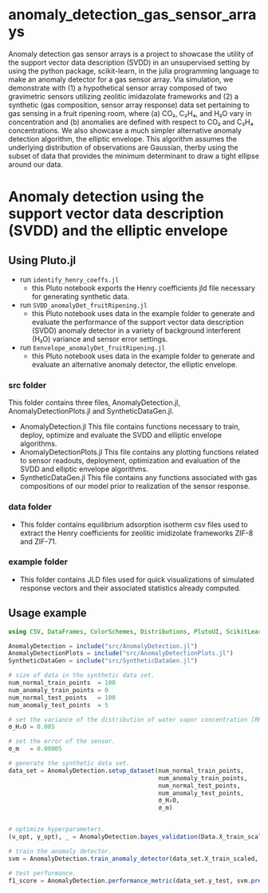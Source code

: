 # anomaly_detection_gas_sensor_arrays

Anomaly detection gas sensor arrays is a project to showcase the utility of the support vector data description (SVDD) in an unsupervised setting by using the python package, scikit-learn, in the julia programming language to make an anomaly detector for a gas sensor array. Via simulation, we demonstrate with (1) a hypothetical sensor array composed of two gravimetric sensors utilizing zeolitic imidazolate frameworks and (2) a synthetic (gas composition, sensor array response) data set pertaining to gas sensing in a fruit ripening room, where (a) CO₂, C₂H₄, and H₂O vary in concentration and (b) anomalies are defined with respect to CO₂ and C₂H₄ concentrations.
We also showcase a much simpler alternative anomaly detection algorithm, the elliptic envelope. This algorithm assumes the underlying distribution of observations are Gaussian, therby using the subset of data that provides the minimum determinant to draw a tight ellipse around our data.

# Anomaly detection using the support vector data description (SVDD) and the elliptic envelope

## Using Pluto.jl
* run `identify_henry_coeffs.jl`
    * this Pluto notebook exports the Henry coefficients jld file necessary for generating synthetic data.
* run `SVDD_anomalyDet_fruitRipening.jl`
    * this Pluto notebook uses data in the example folder to generate and evaluate the performance of the support vector data description (SVDD) anomaly detector in a variety of background interferent (H₂O) variance and sensor error settings.
* run `Eenvelope_anomalyDet_fruitRipening.jl`
    * this Pluto notebook uses data in the example folder to generate and evaluate an alternative anomaly detector, the elliptic envelope.

 ### src folder
 This folder contains three files, AnomalyDetection.jl, AnomalyDetectionPlots.jl and SyntheticDataGen.jl. 
 * AnomalyDetection.jl
   This file contains functions necessary to train, deploy, optimize and evaluate the SVDD and elliptic envelope algorithms.
 * AnomalyDetectionPlots.jl
   This file contains any plotting functions related to sensor readouts, deployment, optimization and evaluation of the SVDD and elliptic envelope algorithms.
 * SyntheticDataGen.jl
   This file contains any functions associated with gas compositions of our model prior to realization of the sensor response.

 ### data folder
 * This folder contains equilibrium adsorption isotherm csv files used to extract the Henry coefficients for zeolitic imidizolate frameworks ZIF-8 and ZIF-71.
   
 ### example folder
 * This folder contains JLD files used for quick visualizations of simulated response vectors and their associated statistics already computed.


## Usage example

```julia
using CSV, DataFrames, ColorSchemes, Distributions, PlutoUI, ScikitLearn, Colors, Random, JLD, JLD2, LinearAlgebra, PyCall, Makie.GeometryBasics, CairoMakie

AnomalyDetection = include("src/AnomalyDetection.jl")
AnomalyDetectionPlots = include("src/AnomalyDetectionPlots.jl")
SyntheticDataGen = include("src/SyntheticDataGen.jl")

# size of data in the synthetic data set.
num_normal_train_points  = 100
num_anomaly_train_points = 0
num_normal_test_points   = 100
num_anomaly_test_points  = 5

# set the variance of the distribution of water vapor concentration [RH].
σ_H₂O = 0.005

# set the error of the sensor.
σ_m   = 0.00005

# generate the synthetic data set.
data_set = AnomalyDetection.setup_dataset(num_normal_train_points,
                                          num_anomaly_train_points,
                                          num_normal_test_points,
                                          num_anomaly_test_points,
                                          σ_H₂O, 
                                          σ_m)


# optimize hyperparameters.
(ν_opt, γ_opt), _ = AnomalyDetection.bayes_validation(Data.X_train_scaled, n_iter=50, plot_data_flag=false)

# train the anomaly detector.
svm = AnomalyDetection.train_anomaly_detector(data_set.X_train_scaled, ν_opt, γ_opt)

# test performance.
f1_score = AnomalyDetection.performance_metric(data_set.y_test, svm.predict(data_set.X_test_scaled))
```


